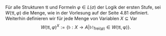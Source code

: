Für alle Strukturen $\mathfrak{A}$ und Formeln $\varphi \in L(\sigma)$ der Logik der ersten Stufe, sei $W(\mathfrak{A}, \varphi)$ die Menge, wie in der Vorlesung auf der Seite 4.81 definiert. Weiterhin definieren wir für jede Menge von Variablen $X \subseteq \text{Var}$
$$W(\mathfrak{A},\varphi)^{X}:=\{\mathfrak{b}: X \to A | \mathfrak{b}\restriction_{\text{frei}(\varphi)} \in W(\mathfrak{A,\varphi})\}.$$